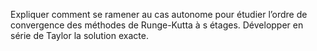 
Expliquer comment se ramener au cas autonome pour étudier l’ordre de convergence des méthodes de Runge-Kutta à s étages. Développer en série de Taylor la solution exacte.
